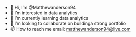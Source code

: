 - 👋 Hi, I’m @Matthewanderson94
- 👀 I’m interested in data analytics
- 🌱 I’m currently learning data analytics
- 💞️ I’m looking to collaborate on buildinga  strong portfolio
- 📫 How to reach me email: matthewanderson94@live.com

<!---
Matthewanderson94/Matthewanderson94 is a ✨ special ✨ repository because its `README.md` (this file) appears on your GitHub profile.
You can click the Preview link to take a look at your changes.
--->
